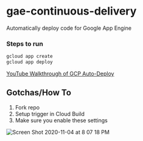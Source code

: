 # gae-continuous-delivery
Automatically deploy code for Google App Engine

### Steps to run

```bash
gcloud app create 
gcloud app deploy
```

[YouTube Walkthrough of GCP Auto-Deploy](https://www.youtube.com/watch?v=_TfWdOvQXwU)


## Gotchas/How To

1.  Fork repo
2.  Setup trigger in Cloud Build
3. Make sure you enable these settings

![Screen Shot 2020-11-04 at 8 07 18 PM](https://user-images.githubusercontent.com/58792/98184850-610e5d80-1ed9-11eb-9950-6e225675ac2d.png)
